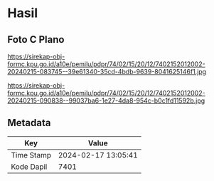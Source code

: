 # Hasil

## Foto C Plano

https://sirekap-obj-formc.kpu.go.id/a10e/pemilu/pdpr/74/02/15/20/12/7402152012002-20240215-083745--39e61340-35cd-4bdb-9639-8041625146f1.jpg

https://sirekap-obj-formc.kpu.go.id/a10e/pemilu/pdpr/74/02/15/20/12/7402152012002-20240215-090838--99037ba6-1e27-4da8-954c-b0c1fd11592b.jpg


## Metadata

| Key        | Value               |
| ---------- | ------------------- |
| Time Stamp | 2024-02-17 13:05:41 |
| Kode Dapil | 7401                |



